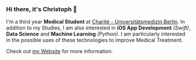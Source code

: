 ### Hi there, it's Christoph 👋
I'm a third year **Medical Student** at [Charité - Universitätsmedizin Berlin](https://www.charite.de). In addition to my Studies, I am also interested in **iOS App Development** *(Swift)*, **Data Science** and **Machine Learning** *(Python)*. I am particularly interested in the possible uses of these technologies to improve Medical Treatment.

Check out [my Website](https://www.christophriepe.de) for more information.
